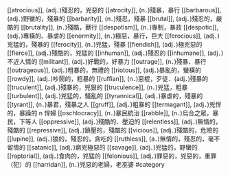 [[atrocious]], (adj．)殘忍的，兇惡的 
[[atrocity]], (n．)殘暴，暴行 
[[barbarous]], (adj．)野蠻的，殘暴的 
[[barbarity]], (n．)殘忍，殘暴 
[[brutal]], (adj．)殘忍的，嚴酷的 
[[brutality]], (n．)殘酷，獸行 
[[despotism]], (n．)專制，暴政 
[[despotic]], (adj．)專橫的、暴虐的 
[[enormity]], (n．)極惡，暴行，巨大 
[[ferocious]], (adj．)兇猛的，殘暴的 
[[ferocity]], (n．)兇猛，殘暴 
[[fiendish]], (adj．)極兇惡的 
[[fierce]], (adj．)殘酷的，兇猛的 
[[inhuman]], (adj．)殘忍的 
[[inhumane]], (adj．)不近人情的 
[[militant]], (adj．)好戰的，好暴力 
[[outrage]], (n．)殘暴、暴行 
[[outrageous]], (adj．)粗暴的，無禮的 
[[riotous]], (adj．)暴亂的，蠻橫的 
[[rowdy]], (adj．)吵鬧的，粗暴的 
[[ruffian]], (n．)惡棍，歹徒．(adj．)殘暴的 
[[truculent]], (adj．)殘暴的，兇狠的 
[[truculence]], (n．)兇猛，粗暴 
[[turbulent]], (adj．)兇猛的，騷亂的 
[[tyrannical]], (adj．)暴虐的，殘暴的 
[[tyrant]], (n．)暴君，殘暴之人 
[[gruff]], (adj．)粗暴的 
[[termagant]], (adj．)兇悍的，暴躁的 n 悍婦 
[[oschlocracy]], (n．)暴民統治 
[[rabble]], (n．)烏合之眾，暴民，下等人 
[[oppressive]], (adj．)殘酷的、壓迫的 
[[relentless]], (adj．)無情的，殘酷的 
[[repressive]], (adj．)鎮壓的，殘酷的 
[[vicious]], (adj．)殘酷的，危險的 
[[lupine]], (adj．)狼的，殘忍的，貪吃的 
[[ruthless]], (a．)無情的，殘忍的，毫不留情的 
[[satanic]], (adj．)窮兇極惡的 
[[savage]], (adj．)兇猛的，野蠻的 
[[raptorial]], (adj．)食肉的，兇猛的 
[[felonious]], (adj．)罪惡的，兇惡的，重罪（犯）的 
[[harridan]], (n．)兇惡的老婦，老巫婆 
#category
